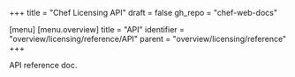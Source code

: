 +++
title = "Chef Licensing API"
draft = false
gh_repo = "chef-web-docs"

[menu]
  [menu.overview]
    title = "API"
    identifier = "overview/licensing/reference/API"
    parent = "overview/licensing/reference"
+++


API reference doc.
